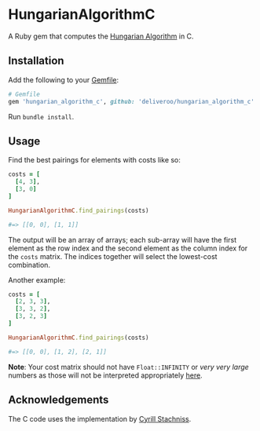 # HungarianAlgorithmC

A Ruby gem that computes the [Hungarian Algorithm](https://en.wikipedia.org/wiki/Hungarian_algorithm) in C.

## Installation

Add the following to your [Gemfile](http://tosbourn.com/what-is-the-gemfile/):

```ruby
# Gemfile
gem 'hungarian_algorithm_c', github: 'deliveroo/hungarian_algorithm_c'
```

Run `bundle install`.

## Usage

Find the best pairings for elements with costs like so:

```ruby
costs = [
  [4, 3],
  [3, 0]
]

HungarianAlgorithmC.find_pairings(costs)

#=> [[0, 0], [1, 1]]
```

The output will be an array of arrays; each sub-array will have the first element as the row index and the second element as the column index for the `costs` matrix. The indices together will select the lowest-cost combination.

Another example:

```ruby
costs = [
  [2, 3, 3],
  [3, 3, 2],
  [3, 2, 3]
]

HungarianAlgorithmC.find_pairings(costs)

#=> [[0, 0], [1, 2], [2, 1]]
```

**Note**: Your cost matrix should not have `Float::INFINITY` or _very very large_ numbers as those will not be interpreted appropriately [here](ext/hungarian_algorithm_c/hungarian_algorithm_c.c#L56).

## Acknowledgements

The C code uses the implementation by [Cyrill Stachniss](ext/hungarian_algorithm_c/libhungarian).
